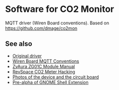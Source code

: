 # Software for CO2 Monitor


MQTT driver (Wiren Board conventions).
Based on https://github.com/dmage/co2mon



## See also

  * [Original driver](https://github.com/dmage/co2mon)
  * [Wiren Board MQTT Conventions](https://github.com/contactless/homeui/blob/contactless/conventions.md)
  * [ZyAura ZG01C Module Manual](http://www.zyaura.com/support/manual/pdf/ZyAura_CO2_Monitor_ZG01C_Module_ApplicationNote_141120.pdf)
  * [RevSpace CO2 Meter Hacking](https://revspace.nl/CO2MeterHacking)
  * [Photos of the device and the circuit board](http://habrahabr.ru/company/masterkit/blog/248403/)
  * [Pre-alpha of GNOME Shell Extension](https://github.com/dmage/gnome-shell-extensions-co2mon)

